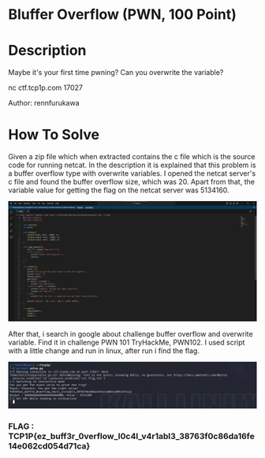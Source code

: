 # Bluffer Overflow (PWN, 100 Point)

# Description

Maybe it's your first time pwning? Can you overwrite the variable?

nc ctf.tcp1p.com 17027

Author: rennfurukawa

# How To Solve

Given a zip file which when extracted contains the c file which is the source code for running netcat. In the description it is explained that this problem is a buffer overflow type with overwrite variables. I opened the netcat server's c file and found the buffer overflow size, which was 20. Apart from that, the variable value for getting the flag on the netcat server was 5134160.

<img src=pwn.png>

After that, i search in google about challenge buffer overflow and overwrite variable. Find it in challenge PWN 101 TryHackMe, PWN102. I used script with a little change and run in linux, after run i find the flag.

<img src=flag.png>

<h3> FLAG : TCP1P{ez_buff3r_0verflow_l0c4l_v4r1abl3_38763f0c86da16fe14e062cd054d71ca} </h3>
